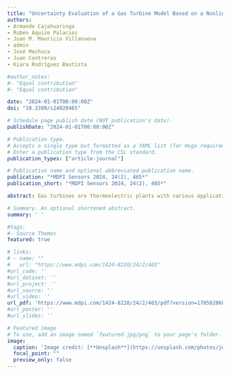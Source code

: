 ```yaml
---
title: "Uncertainty Evaluation of a Gas Turbine Model Based on a Nonlinear Autoregressive Exogenous Model and Monte Carlo Dropout"
authors:
- Armando Cajahuaringa
- Rubén Aquize Palacios
- Juan M. Mauricio Villanueva
- admin
- José Machuca
- Juan Contreras
- Kiara Rodríguez Bautista

#author_notes:
#- "Equal contribution"
#- "Equal contribution"

date: "2024-01-01T00:00:00Z"
doi: "10.3390/s24020465"

# Schedule page publish date (NOT publication's date).
publishDate: "2024-01-01T00:00:00Z"

# Publication type.
# Accepts a single type but formatted as a YAML list (for Hugo requirements).
# Enter a publication type from the CSL standard.
publication_types: ["article-journal"]

# Publication name and optional abbreviated publication name.
publication: "*MDPI Sensors 2024, 24(2), 465*"
publication_short: "*MDPI Sensors 2024, 24(2), 465*"

abstract: Gas turbines are thermoelectric plants with various applications, such as large-scale electricity production, petrochemical industry, and steam generation. In order to optimize the operation of a gas turbine, it is necessary to develop system identification models that allow for the development of studies and analyses to increase the system’s reliability. Current strategies for modeling complex and non-linear systems can be based on artificial intelligence techniques, using autoregressive neural networks of the NARX and LSTM type. In this context, this work aims to develop a model of a gas turbine capable of estimating the rotation speed of the turbine and simultaneously estimating the uncertainty associated with the estimation. These methodologies are based on artificial neural networks and the Monte Carlo dropout simulation method. The results were obtained from experimental data from a 215 MW gas turbine, getting the best model with a MAPE of 0.02\% and an uncertainty associated with the turbine rotation speed of 2.2 RPM.

# Summary. An optional shortened abstract.
summary: ' '

#tags:
#- Source Themes
featured: true

# links:
# - name: ""
#   url: "https://www.mdpi.com/1424-8220/24/2/465"
#url_code: ''
#url_dataset: ''
#url_project: ''
#url_source: ''
#url_video: ''
url_pdf: 'https://www.mdpi.com/1424-8220/24/2/465/pdf?version=1705028686'
#url_poster: ''
#url_slides: ''

# Featured image
# To use, add an image named `featured.jpg/png` to your page's folder. 
image:
  caption: 'Image credit: [**Unsplash**](https://unsplash.com/photos/jdD8gXaTZsc)'
  focal_point: ""
  preview_only: false
---
```


